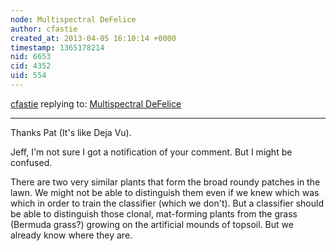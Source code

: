 ```yaml
---
node: Multispectral DeFelice
author: cfastie
created_at: 2013-04-05 16:10:14 +0000
timestamp: 1365178214
nid: 6653
cid: 4352
uid: 554
---
```




[cfastie](../profile/cfastie) replying to: [Multispectral DeFelice](../notes/cfastie/4-3-2013/multispectral-defelice)

----
Thanks Pat (It's like Deja Vu).

Jeff, I'm not sure I got a notification of your comment. But I might be confused.

There are two very similar plants that form the broad roundy patches in the lawn. We might not be able to distinguish them even if we knew which was which in order to train the classifier (which we don't).  But a classifier should be able to distinguish those clonal, mat-forming plants from the grass (Bermuda grass?) growing on the artificial mounds of topsoil.  But we already know where they are.
